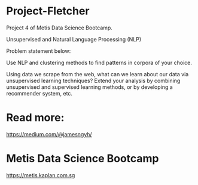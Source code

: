 ﻿# Project-Fletcher

Project 4 of Metis Data Science Bootcamp.

Unsupervised and Natural Language Processing (NLP)

Problem statement below:

Use NLP and clustering methods to find patterns in corpora of your choice.

Using data we scrape from the web, what can we learn about our data via unsupervised learning techniques? 
Extend your analysis by combining unsupervised and supervised learning methods, or by developing a recommender system, etc.

# Read more:
https://medium.com/@jamesngyh/

# Metis Data Science Bootcamp
https://metis.kaplan.com.sg
